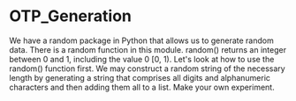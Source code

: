 # OTP_Generation
 We have a random package in Python that allows us to generate random data. There is a random function in this module. random() returns an integer between 0 and 1, including the value 0 [0, 1). Let's look at how to use the random() function first. We may construct a random string of the necessary length by generating a string that comprises all digits and alphanumeric characters and then adding them all to a list. Make your own experiment.
